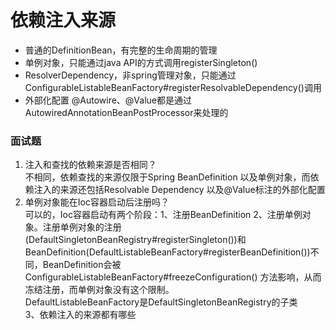 # 依赖注入来源
 * 普通的DefinitionBean，有完整的生命周期的管理
 * 单例对象，只能通过java API的方式调用registerSingleton()
 * ResolverDependency，非spring管理对象，只能通过ConfigurableListableBeanFactory#registerResolvableDependency()调用
 * 外部化配置 @Autowire、@Value都是通过AutowiredAnnotationBeanPostProcessor来处理的
 
 
### 面试题 
1. 注入和查找的依赖来源是否相同？  
不相同，依赖查找的来源仅限于Spring BeanDefinition 以及单例对象，而依赖注入的来源还包括Resolvable Dependency 以及@Value标注的外部化配置  
2. 单例对象能在Ioc容器启动后注册吗？  
可以的，Ioc容器启动有两个阶段：1、注册BeanDefinition 
2、注册单例对象。注册单例对象的注册(DefaultSingletonBeanRegistry#registerSingleton())和BeanDefinition(DefaultListableBeanFactory#registerBeanDefinition())不同，BeanDefinition会被ConfigurableListableBeanFactory#freezeConfiguration()
方法影响，从而冻结注册，而单例对象没有这个限制。  
DefaultListableBeanFactory是DefaultSingletonBeanRegistry的子类   
3、依赖注入的来源都有哪些
 


 